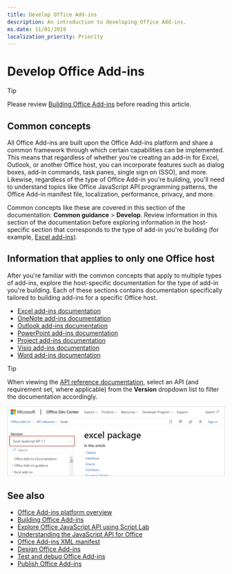```yaml
---
title: Develop Office Add-ins
description: An introduction to developing Office Add-ins.
ms.date: 11/01/2019
localization_priority: Priority
---
```


# Develop Office Add-ins

> [!TIP]
> Please review [Building Office Add-ins](../overview/office-add-ins-fundamentals.md) before reading this article.

## Common concepts

All Office Add-ins are built upon the Office Add-ins platform and share a common framework through which certain capabilities can be implemented. This means that regardless of whether you're creating an add-in for Excel, Outlook, or another Office host, you can incorporate features such as dialog boxes, add-in commands, task panes, single sign on (SSO), and more. Likewise, regardless of the type of Office Add-in you're building, you'll need to understand topics like Office JavaScript API programming patterns, the Office Add-in manifest file, localization, performance, privacy, and more.

Common concepts like these are covered in this section of the documentation: **Common guidance** > **Develop**. Review information in this section of the documentation before exploring information in the host-specific section that corresponds to the type of add-in you're building (for example, [Excel add-ins](../excel/index.md)).

## Information that applies to only one Office host

After you're familiar with the common concepts that apply to multiple types of add-ins, explore the host-specific documentation for the type of add-in you're building. Each of these sections contains documentation specifically tailored to building add-ins for a specific Office host.

- [Excel add-ins documentation](../excel/index.md)
- [OneNote add-ins documentation](../onenote/index.md)
- [Outlook add-ins documentation](../outlook/index.md)
- [PowerPoint add-ins documentation](../powerpoint/index.md)
- [Project add-ins documentation](../project/index.md)
- [Visio add-ins documentation](../visio/index.md)
- [Word add-ins documentation](../word/index.md)

> [!TIP]
> When viewing the [API reference documentation](/javascript/api/overview.md), select an API (and requirement set, where applicable) from the **Version** dropdown list to filter the documentation accordingly.
> 
> ![screenshot of API reference docs with the moniker selector highlighted](../images/ref-docs-moniker-selector.png)

## See also 

- [Office Add-ins platform overview](../overview/office-add-ins.md)
- [Building Office Add-ins](../overview/office-add-ins-fundamentals.md)
- [Explore Office JavaScript API using Script Lab](../overview/explore-with-script-lab.md)
- [Understanding the JavaScript API for Office](understanding-the-javascript-api-for-office.md)
- [Office Add-ins XML manifest](add-in-manifests.md)
- [Design Office Add-ins](../design/add-in-design.md)
- [Test and debug Office Add-ins](../testing/test-debug-office-add-ins.md)
- [Publish Office Add-ins](../publish/publish.md)